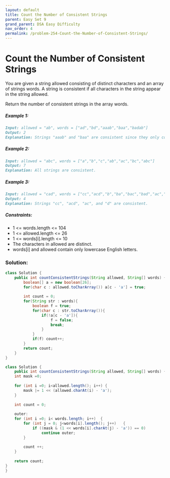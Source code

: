 ```yaml
---
layout: default
title: Count the Number of Consistent Strings
parent: Easy Set 9
grand_parent: DSA Easy Difficulty
nav_order: 4
permalink: /problem-254-Count-the-Number-of-Consistent-Strings/
---
```

# Count the Number of Consistent Strings
You are given a string allowed consisting of distinct characters and an array of strings words. A string is consistent if all characters in the string appear in the string allowed.

Return the number of consistent strings in the array words.

##### Example 1:
```markdown
Input: allowed = "ab", words = ["ad","bd","aaab","baa","badab"]
Output: 2
Explanation: Strings "aaab" and "baa" are consistent since they only contain characters 'a' and 'b'.
```
##### Example 2:
```markdown
Input: allowed = "abc", words = ["a","b","c","ab","ac","bc","abc"]
Output: 7
Explanation: All strings are consistent.
```
##### Example 3:
```markdown
Input: allowed = "cad", words = ["cc","acd","b","ba","bac","bad","ac","d"]
Output: 4
Explanation: Strings "cc", "acd", "ac", and "d" are consistent.
```
##### Constraints:
* 1 <= words.length <= 104
* 1 <= allowed.length <= 26
* 1 <= words[i].length <= 10
* The characters in allowed are distinct.
* words[i] and allowed contain only lowercase English letters.

### Solution:
```java
class Solution {
    public int countConsistentStrings(String allowed, String[] words) {
        boolean[] a = new boolean[26];
        for(char c : allowed.toCharArray()) a[c - 'a'] = true;
        
        int count = 0;
        for(String str : words){
            boolean f = true;
            for(char c : str.toCharArray()){
                if(!a[c - 'a']){
                    f = false;
                    break;
                }
            }
            if(f) count++;
        }
        return count;
    }
}
```
```java
class Solution {
	public int countConsistentStrings(String allowed, String[] words) {
    int mask =0;
    
    for (int i =0; i<allowed.length(); i++) {
        mask |= 1 << (allowed.charAt(i) - 'a');
    }
    
    int count = 0; 
    
    outer:
    for (int i =0; i< words.length; i++)  {
        for (int j = 0; j<words[i].length(); j++)   {
            if ((mask & (1 << words[i].charAt(j) - 'a')) == 0)
                continue outer;
        }
        
        count ++;
    }
    
    return count; 
}
}
```